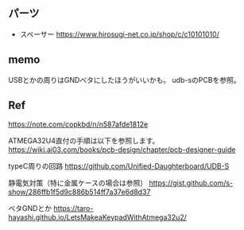## パーツ
- スペーサー
https://www.hirosugi-net.co.jp/shop/c/c10101010/

## memo

USBとかの周りはGNDベタにしたほうがいいかも。
udb-sのPCBを参照。

## Ref
https://note.com/copkbd/n/n587afde1812e

ATMEGA32U4直付の手順は以下を参照します。
https://wiki.ai03.com/books/pcb-design/chapter/pcb-designer-guide

typeC周りの回路
https://github.com/Unified-Daughterboard/UDB-S

静電気対策（特に金属ケースの場合は参照）
https://gist.github.com/s-show/286ffb1f5d9c886b514ff7a37e6d8d37

ベタGNDとか
https://taro-hayashi.github.io/LetsMakeaKeypadWithAtmega32u2/